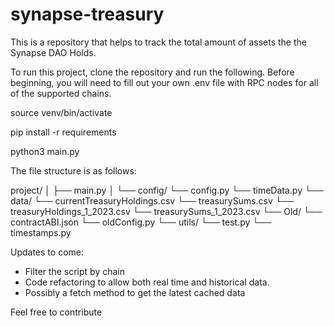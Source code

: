 # synapse-treasury


This is a repository that helps to track the total amount of assets the the Synapse DAO Holds. 

To run this project, clone the repository and run the following. Before beginning, you will need to fill out your own .env file with RPC nodes for all of the supported chains. 

source venv/bin/activate

pip install -r requirements

python3 main.py




The file structure is as follows:


project/
│
├── main.py
│
└── config/
    └── config.py
    └── timeData.py
└── data/ 
    └── currentTreasuryHoldings.csv
    └── treasurySums.csv
    └── treasuryHoldings_1_2023.csv
    └── treasurySums_1_2023.csv
└── Old/ 
    └── contractABI.json 
    └── oldConfig.py 
└── utils/ 
    └── test.py
    └── timestamps.py



Updates to come: 
- Filter the script by chain 
- Code refactoring to allow both real time and historical data. 
- Possibly a fetch method to get the latest cached data


Feel free to contribute
